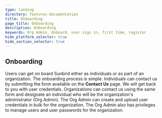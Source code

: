 ```yaml
---
type: landing
directory: features-documentation
title: Onboarding
page_title: Onboarding
description: Onboarding
keywords: Org Admin, Onboard, user sign in, first time, register
hide_platform_selector: true
hide_section_selector: true
---
```

## Onboarding

Users can get on board Sunbird either as individuals or as part of an organization. The onboarding process is simple. 
Individuals can contact us by submitting the form available on the **Contact Us** page. We will get back to you with user credentials. 
Organizations can contact us using the same form and designate an individual who will be the organization's administrator (Org Admin). The Org Admin can create and upload user credentials in bulk for the organization. The Org Admin also has privileges to manage users and user passwords for the  organization.   
